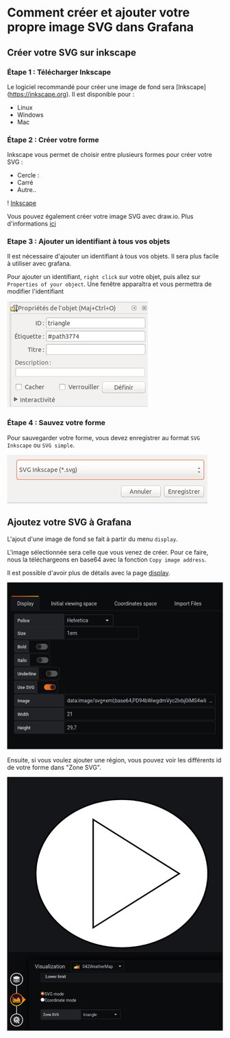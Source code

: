 
# Comment créer et ajouter votre propre image SVG dans Grafana

## Créer votre SVG sur inkscape

### Étape 1 : Télécharger Inkscape

Le logiciel recommandé pour créer une image de fond sera [Inkscape] (https://inkscape.org). Il est disponible pour :

  - Linux
  - Windows
  - Mac

### Étape 2 : Créer votre forme

Inkscape vous permet de choisir entre plusieurs formes pour créer votre SVG :
- Cercle :
- Carré
- Autre..

! [Inkscape](./../../screenshots/demo/tutorial4/Inkscape.png)

Vous pouvez également créer votre image SVG avec draw.io. Plus d'informations [ici](./appendix/svg.md)

### Etape 3 : Ajouter un identifiant à tous vos objets

Il est nécessaire d'ajouter un identifiant à tous vos objets. Il sera plus facile à utiliser avec grafana.

Pour ajouter un identifiant, `right click` sur votre objet, puis allez sur `Properties of your object`. Une fenêtre apparaîtra et vous permettra de modifier l'identifiant

![Propriete](./../../screenshots/demo/tutorial4/Propriete.png)

### Étape 4 : Sauvez votre forme

Pour sauvegarder votre forme, vous devez enregistrer au format `SVG Inkscape` ou `SVG simple`.

![Enregistrer](./../../screenshots/demo/tutorial4/enregistrer.png)

## Ajoutez votre SVG à Grafana

L'ajout d'une image de fond se fait à partir du menu `display`.

L'image sélectionnée sera celle que vous venez de créer. Pour ce faire, nous la téléchargeons en base64 avec la fonction `Copy image address`.

Il est possible d'avoir plus de détails avec la page [display](../editor/display.md).

![Enregistrer](./../../screenshots/demo/tutorial4/DisplaySVG.png)

Ensuite, si vous voulez ajouter une région, vous pouvez voir les différents id de votre forme dans "Zone SVG". 

![Enregistrer](./../../screenshots/demo/tutorial4/Region.png)


